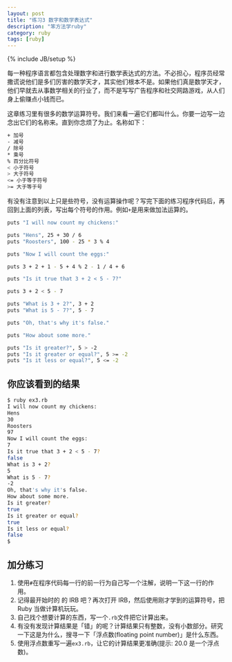 ```yaml
---
layout: post
title: "练习3 数字和数学表达式"
description: "笨方法学ruby"
category: ruby
tags: [ruby]
---
```

{% include JB/setup %}


每一种程序语言都包含处理数字和进行数学表达式的方法。不必担心，程序员经常撒谎说他们是多们厉害的数学天才，其实他们根本不是。如果他们真是数学天才，他们早就去从事数学相关的行业了，而不是写写广告程序和社交网路游戏，从人们身上偷赚点小钱而已。

这章练习里有很多的数学运算符号。我们来看一遍它们都叫什么。你要一边写一边念出它们的名称来。直到你念烦了为止。名称如下：

```sh
+ 加号
- 减号
/ 除号
* 乘号
% 百分比符号
< 小于符号
> 大于符号
<= 小于等于符号
>= 大于等于号
```

有没有注意到以上只是些符号，没有运算操作呢？写完下面的练习程序代码后，再回到上面的列表，写出每个符号的作用。例如``` + ```是用来做加法运算的。

```sh
puts "I will now count my chickens:"

puts "Hens", 25 + 30 / 6
puts "Roosters", 100 - 25 * 3 % 4

puts "Now I will count the eggs:"

puts 3 + 2 + 1 - 5 + 4 % 2 - 1 / 4 + 6

puts "Is it true that 3 + 2 < 5 - 7?"

puts 3 + 2 < 5 - 7

puts "What is 3 + 2?", 3 + 2
puts "What is 5 - 7?", 5 - 7

puts "Oh, that's why it's false."

puts "How about some more."

puts "Is it greater?", 5 > -2
puts "Is it greater or equal?", 5 >= -2
puts "Is it less or equal?", 5 <= -2
```

你应该看到的结果
----------------

```sh
$ ruby ex3.rb 
I will now count my chickens:
Hens 
30
Roosters 
97
Now I will count the eggs: 
7
Is it true that 3 + 2 < 5 - 7?
false
What is 3 + 2? 
5
What is 5 - 7? 
-2
Oh, that's why it's false. 
How about some more.
Is it greater? 
true
Is it greater or equal? 
true
Is it less or equal? 
false
$
```

加分练习
---------
1. 使用``` # ```在程序代码每一行的前一行为自己写一个注解，说明一下这一行的作用。 
2. 记得最开始时的 的 IRB 吧？再次打开 IRB，然后使用刚才学到的运算符号，把Ruby 当做计算机玩玩。 
3. 自己找个想要计算的东西，写一个``` .rb ```文件把它计算出来。 
4. 有没有发现计算结果是「错」的呢？计算结果只有整数，没有小数部分。研究一下这是为什么，搜寻一下「浮点数(floating point number)」是什么东西。 
5. 使用浮点数重写一遍``` ex3.rb ```，让它的计算结果更准确(提示: 20.0 是一个浮点数)。 

